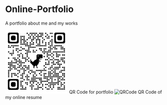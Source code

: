# Online-Portfolio
A portfolio about me and my works

<img src = "images/QRCode1.png" alt = "Portfolio QR Code" width = "200"/>
QR Code for portfolio

<img src="images\QRCode.png" alt="QRCode" width="200"/>
QR Code of my online resume
